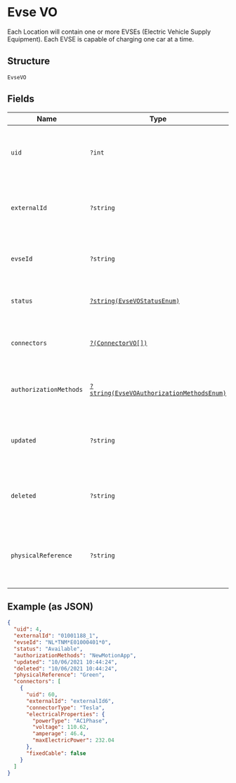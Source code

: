 
# Evse VO

Each Location will contain one or more EVSEs (Electric Vehicle Supply Equipment). Each EVSE is capable of charging one car at a time.

## Structure

`EvseVO`

## Fields

| Name | Type | Tags | Description | Getter | Setter |
|  --- | --- | --- | --- | --- | --- |
| `uid` | `?int` | Optional | Internal identifier used to refer to single individual  EVSE unit. | getUid(): ?int | setUid(?int uid): void |
| `externalId` | `?string` | Optional | Identifier of the Evse as given by the Operator, unique for that Operator | getExternalId(): ?string | setExternalId(?string externalId): void |
| `evseId` | `?string` | Optional | Standard EVSEId identifier (ISO-IEC-15118) | getEvseId(): ?string | setEvseId(?string evseId): void |
| `status` | [`?string(EvseVOStatusEnum)`](../../doc/models/evse-vo-status-enum.md) | Optional | The current status of the EVSE units availability | getStatus(): ?string | setStatus(?string status): void |
| `connectors` | [`?(ConnectorVO[])`](../../doc/models/connector-vo.md) | Optional | List of all connectors available on this EVSE unit. | getConnectors(): ?array | setConnectors(?array connectors): void |
| `authorizationMethods` | [`?string(EvseVOAuthorizationMethodsEnum)`](../../doc/models/evse-vo-authorization-methods-enum.md) | Optional | Methods that can be used to Authorize sessions on this EVSE | getAuthorizationMethods(): ?string | setAuthorizationMethods(?string authorizationMethods): void |
| `updated` | `?string` | Optional | ISO8601-compliant UTC datetime of the last update of the EVSE | getUpdated(): ?string | setUpdated(?string updated): void |
| `deleted` | `?string` | Optional | optional  ISO8601-compliant UTC deletion timestamp of the Evse | getDeleted(): ?string | setDeleted(?string deleted): void |
| `physicalReference` | `?string` | Optional | An optional number/string printed on the outside of the EVSE for visual identification | getPhysicalReference(): ?string | setPhysicalReference(?string physicalReference): void |

## Example (as JSON)

```json
{
  "uid": 4,
  "externalId": "01001188_1",
  "evseId": "NL*TNM*E01000401*0",
  "status": "Available",
  "authorizationMethods": "NewMotionApp",
  "updated": "10/06/2021 10:44:24",
  "deleted": "10/06/2021 10:44:24",
  "physicalReference": "Green",
  "connectors": [
    {
      "uid": 60,
      "externalId": "externalId6",
      "connectorType": "Tesla",
      "electricalProperties": {
        "powerType": "AC1Phase",
        "voltage": 110.62,
        "amperage": 46.4,
        "maxElectricPower": 232.04
      },
      "fixedCable": false
    }
  ]
}
```

